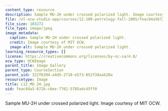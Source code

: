```yaml
---
content_type: resource
description: Sample MU-2H under crossed polarized light. Image courtesy of MIT OCW.
file: /ol-ocw-studio-app/courses/12-109-petrology-fall-2005/feac84a5672bc6ee77625785adc45ff0_L12_MU_2H.jpg
file_size: 103272
file_type: image/jpeg
image_metadata:
  caption: Sample MU-2H under crossed polarized light.
  credit: Image courtesy of MIT OCW.
  image-alt: Sample MU-2H under crossed polarized light.
learning_resource_types: []
license: https://creativecommons.org/licenses/by-nc-sa/4.0/
ocw_type: OCWImage
parent_title: Image Gallery
parent_type: CourseSection
parent_uid: 322f6394-a4d5-2718-e573-052f38aab20a
resourcetype: Image
title: L12_MU_2H.jpg
uid: feac84a5-672b-c6ee-7762-5785adc45ff0
---
```

Sample MU-2H under crossed polarized light. Image courtesy of MIT OCW.